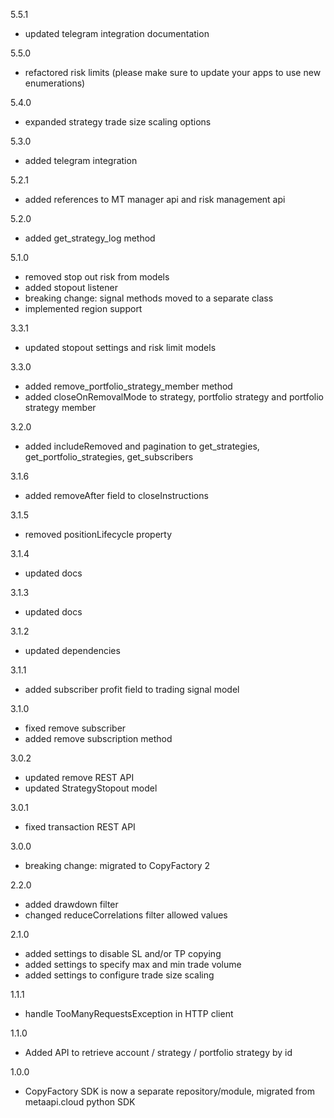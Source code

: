 5.5.1
  - updated telegram integration documentation

5.5.0
  - refactored risk limits (please make sure to update your apps to use new enumerations)

5.4.0
  - expanded strategy trade size scaling options

5.3.0
  - added telegram integration

5.2.1
  - added references to MT manager api and risk management api

5.2.0
  - added get_strategy_log method

5.1.0
  - removed stop out risk from models
  - added stopout listener
  - breaking change: signal methods moved to a separate class
  - implemented region support
  
3.3.1
  - updated stopout settings and risk limit models

3.3.0
  - added remove_portfolio_strategy_member method
  - added closeOnRemovalMode to strategy, portfolio strategy and portfolio strategy member

3.2.0
  - added includeRemoved and pagination to get_strategies, get_portfolio_strategies, get_subscribers

3.1.6
  - added removeAfter field to closeInstructions

3.1.5
  - removed positionLifecycle property

3.1.4
  - updated docs

3.1.3
  - updated docs

3.1.2
  - updated dependencies

3.1.1
  - added subscriber profit field to trading signal model

3.1.0
  - fixed remove subscriber
  - added remove subscription method

3.0.2
  - updated remove REST API
  - updated StrategyStopout model

3.0.1
  - fixed transaction REST API

3.0.0
  - breaking change: migrated to CopyFactory 2

2.2.0
  - added drawdown filter
  - changed reduceCorrelations filter allowed values

2.1.0
  - added settings to disable SL and/or TP copying
  - added settings to specify max and min trade volume
  - added settings to configure trade size scaling

1.1.1
  - handle TooManyRequestsException in HTTP client

1.1.0
  - Added API to retrieve account / strategy / portfolio strategy by id

1.0.0
  - CopyFactory SDK is now a separate repository/module, migrated from metaapi.cloud python SDK
